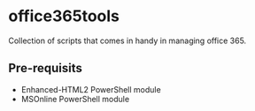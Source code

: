 # office365tools

Collection of scripts that comes in handy in managing office 365.

## Pre-requisits

* Enhanced-HTML2 PowerShell module
* MSOnline PowerShell module

